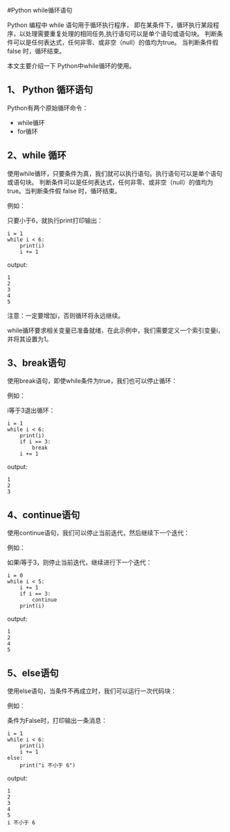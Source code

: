 #Python while循环语句

Python 编程中 while 语句用于循环执行程序，
即在某条件下，循环执行某段程序，以处理需要重复处理的相同任务,执行语句可以是单个语句或语句块。
判断条件可以是任何表达式，任何非零、或非空（null）的值均为true。
当判断条件假 false 时，循环结束。

本文主要介绍一下 Python中while循环的使用。

## 1、 Python 循环语句
Python有两个原始循环命令：
- while循环
- for循环

## 2、while 循环
使用while循环，只要条件为真，我们就可以执行语句。执行语句可以是单个语句或语句块。
判断条件可以是任何表达式，任何非零、或非空（null）的值均为true。当判断条件假 false 时，循环结束。

例如：

只要小于6，就执行print打印输出：
```text
i = 1
while i < 6:
    print(i)
    i += 1
```
output:
```text
1
2
3
4
5
```

注意：一定要增加i，否则循环将永远继续。

while循环要求相关变量已准备就绪，在此示例中，我们需要定义一个索引变量i，并将其设置为1。

## 3、break语句
使用break语句，即使while条件为true，我们也可以停止循环：

例如：

i等于3退出循环：
```text
i = 1
while i < 6:
    print(i)
    if i == 3:
        break
    i += 1
```
output:
```text
1
2
3
```

## 4、continue语句
使用continue语句，我们可以停止当前迭代，然后继续下一个迭代：

例如：

如果i等于3，则停止当前迭代，继续进行下一个迭代：
```text
i = 0
while i < 5:
    i += 1
    if i == 3:
        continue
    print(i)
```
output:
```text
1
2
4
5
```

## 5、else语句
使用else语句，当条件不再成立时，我们可以运行一次代码块：

例如：

条件为False时，打印输出一条消息：
```text
i = 1
while i < 6:
    print(i)
    i += 1
else:
    print("i 不小于 6")
```
output:
```text
1
2
3
4
5
i 不小于 6
```